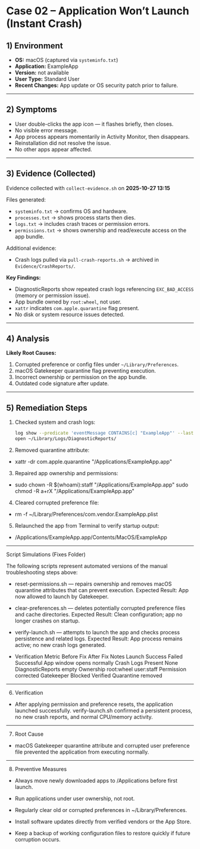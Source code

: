 # Case 02 – Application Won’t Launch (Instant Crash)

## 1) Environment
- **OS:** macOS (captured via `systeminfo.txt`)
- **Application:** ExampleApp
- **Version:** not available
- **User Type:** Standard User
- **Recent Changes:** App update or OS security patch prior to failure.

---

## 2) Symptoms
- User double-clicks the app icon — it flashes briefly, then closes.
- No visible error message.
- App process appears momentarily in Activity Monitor, then disappears.
- Reinstallation did not resolve the issue.
- No other apps appear affected.

---

## 3) Evidence (Collected)
Evidence collected with `collect-evidence.sh` on **2025-10-27 13:15**  

Files generated:
- `systeminfo.txt` → confirms OS and hardware.  
- `processes.txt` → shows process starts then dies.  
- `logs.txt` → includes crash traces or permission errors.  
- `permissions.txt` → shows ownership and read/execute access on the app bundle.  

Additional evidence:
- Crash logs pulled via `pull-crash-reports.sh` → archived in `Evidence/CrashReports/`.

**Key Findings:**
- DiagnosticReports show repeated crash logs referencing `EXC_BAD_ACCESS` (memory or permission issue).  
- App bundle owned by `root:wheel`, not user.  
- `xattr` indicates `com.apple.quarantine` flag present.  
- No disk or system resource issues detected.

---

## 4) Analysis
**Likely Root Causes:**
1. Corrupted preference or config files under `~/Library/Preferences`.  
2. macOS Gatekeeper quarantine flag preventing execution.  
3. Incorrect ownership or permission on the app bundle.  
4. Outdated code signature after update.

---

## 5) Remediation Steps
1. Checked system and crash logs:
   ```bash
   log show --predicate 'eventMessage CONTAINS[c] "ExampleApp"' --last 2h
   open ~/Library/Logs/DiagnosticReports/
2. Removed quarantine attribute:

- xattr -dr com.apple.quarantine "/Applications/ExampleApp.app"


3. Repaired app ownership and permissions:

- sudo chown -R $(whoami):staff "/Applications/ExampleApp.app"
sudo chmod -R a+rX "/Applications/ExampleApp.app"


4. Cleared corrupted preference file:

- rm -f ~/Library/Preferences/com.vendor.ExampleApp.plist


5. Relaunched the app from Terminal to verify startup output:

- /Applications/ExampleApp.app/Contents/MacOS/ExampleApp

---

Script Simulations (Fixes Folder)

The following scripts represent automated versions of the manual troubleshooting steps above:

- reset-permissions.sh — repairs ownership and removes macOS quarantine attributes that can prevent execution.
Expected Result: App now allowed to launch by Gatekeeper.

- clear-preferences.sh — deletes potentially corrupted preference files and cache directories.
Expected Result: Clean configuration; app no longer crashes on startup.

- verify-launch.sh — attempts to launch the app and checks process persistence and related logs.
Expected Result: App process remains active; no new crash logs generated.

- Verification Metric	Before Fix	After Fix	Notes
Launch Success	Failed	Successful	App window opens normally
Crash Logs	Present	None	DiagnosticReports empty
Ownership	root:wheel	user:staff	Permission corrected
Gatekeeper	Blocked	Verified	Quarantine removed

---

6) Verification

- After applying permission and preference resets, the application launched successfully.
verify-launch.sh confirmed a persistent process, no new crash reports, and normal CPU/memory activity.

---

7) Root Cause

- macOS Gatekeeper quarantine attribute and corrupted user preference file prevented the application from executing normally.

---

8) Preventive Measures

- Always move newly downloaded apps to /Applications before first launch.

- Run applications under user ownership, not root.

- Regularly clear old or corrupted preferences in ~/Library/Preferences.

- Install software updates directly from verified vendors or the App Store.

- Keep a backup of working configuration files to restore quickly if future corruption occurs.